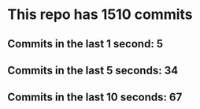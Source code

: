 # This repo has 1510 commits

## Commits in the last 1 second: 5
## Commits in the last 5 seconds: 34
## Commits in the last 10 seconds: 67
